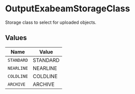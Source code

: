 # OutputExabeamStorageClass

Storage class to select for uploaded objects.


## Values

| Name       | Value      |
| ---------- | ---------- |
| `STANDARD` | STANDARD   |
| `NEARLINE` | NEARLINE   |
| `COLDLINE` | COLDLINE   |
| `ARCHIVE`  | ARCHIVE    |